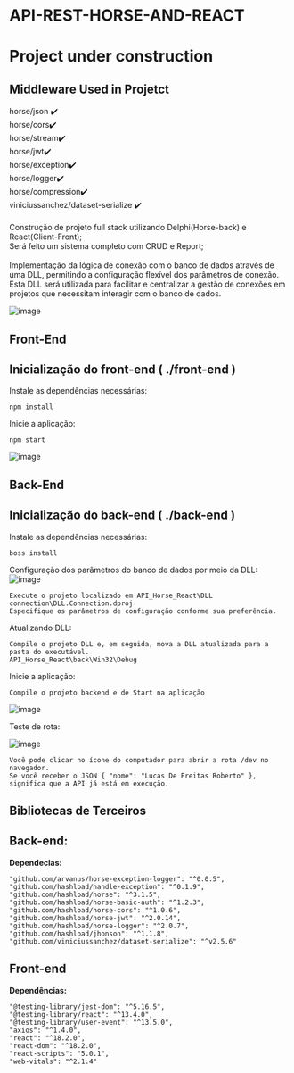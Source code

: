 # API-REST-HORSE-AND-REACT
<h1>
Project under construction
</h1>

<h2>
Middleware Used in Projetct
</h2>
horse/json ✔️	
<br>
horse/cors✔️	 
<br>
horse/stream✔️	    
<br>
horse/jwt✔️	    
<br>
horse/exception✔️	   
<br>
horse/logger✔️	    
<br>
horse/compression✔️	
<br>
viniciussanchez/dataset-serialize ✔️	
</h2>
<br>
<br>
Construção de projeto full stack utilizando Delphi(Horse-back) e React(Client-Front);
<br>
Será feito um sistema completo com CRUD e Report;
<br><br>
Implementação da lógica de conexão com o banco de dados através de uma DLL, permitindo a configuração flexível dos parâmetros de conexão. 
Esta DLL será utilizada para facilitar e centralizar a gestão de conexões em projetos que necessitam interagir com o banco de dados.
<br>

![image](https://github.com/lucasdefreitasroberto/API_Horse_React/assets/68399974/7a5af962-7bfc-4f2f-b9bf-77a08dce6f0c)

<h2>Front-End</h2>

## Inicialização do front-end ( ./front-end )

Instale as dependências necessárias:

```shell
npm install
```

Inicie a aplicação:

```shell
npm start
```

![image](https://github.com/lucasdefreitasroberto/API_Horse_React/assets/68399974/05ecdf94-bcf6-4d59-b8a1-743593321439)



<h2>Back-End</h2>

## Inicialização do back-end ( ./back-end )

Instale as dependências necessárias:

```shell
boss install
```

Configuração dos parâmetros do banco de dados por meio da DLL:
![image](https://github.com/lucasdefreitasroberto/API_Horse_React/assets/68399974/07ae0fbf-69ec-4ae8-8923-b0bfc9d6c7e2)
```shell
Execute o projeto localizado em API_Horse_React\DLL connection\DLL.Connection.dproj
Especifique os parâmetros de configuração conforme sua preferência.
```

Atualizando DLL:
```shell
Compile o projeto DLL e, em seguida, mova a DLL atualizada para a pasta do executável.
API_Horse_React\back\Win32\Debug
```

Inicie a aplicação:

```shell
Compile o projeto backend e de Start na aplicação
```
![image](https://github.com/lucasdefreitasroberto/api-with-horse-and-react/assets/68399974/136ae2eb-bd98-40c4-8561-fff9ef439f53)

Teste de rota: 

![image](https://github.com/lucasdefreitasroberto/API_Horse_React/assets/68399974/4fe333fd-ed60-4715-ba31-d02e5cb98dec)
```shell
Você pode clicar no ícone do computador para abrir a rota /dev no navegador.
Se você receber o JSON { "nome": "Lucas De Freitas Roberto" }, significa que a API já está em execução.
```

## **Bibliotecas de Terceiros**

## Back-end:

**Dependecias:**

	"github.com/arvanus/horse-exception-logger": "^0.0.5",
	"github.com/hashload/handle-exception": "^0.1.9",
	"github.com/hashload/horse": "^3.1.5",
	"github.com/hashload/horse-basic-auth": "^1.2.3",
	"github.com/hashload/horse-cors": "^1.0.6",
	"github.com/hashload/horse-jwt": "^2.0.14",
	"github.com/hashload/horse-logger": "^2.0.7",
	"github.com/hashload/jhonson": "^1.1.8",
	"github.com/viniciussanchez/dataset-serialize": "^v2.5.6"


## Front-end

**Dependências:**

	"@testing-library/jest-dom": "^5.16.5",
	"@testing-library/react": "^13.4.0",
	"@testing-library/user-event": "^13.5.0",
	"axios": "^1.4.0",
	"react": "^18.2.0",
	"react-dom": "^18.2.0",
	"react-scripts": "5.0.1",
	"web-vitals": "^2.1.4"

